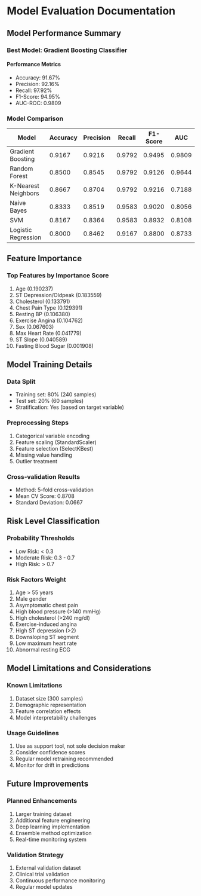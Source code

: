 # Model Evaluation Documentation

## Model Performance Summary

### Best Model: Gradient Boosting Classifier

#### Performance Metrics

- Accuracy: 91.67%
- Precision: 92.16%
- Recall: 97.92%
- F1-Score: 94.95%
- AUC-ROC: 0.9809

### Model Comparison

| Model               | Accuracy | Precision | Recall | F1-Score | AUC    |
| ------------------- | -------- | --------- | ------ | -------- | ------ |
| Gradient Boosting   | 0.9167   | 0.9216    | 0.9792 | 0.9495   | 0.9809 |
| Random Forest       | 0.8500   | 0.8545    | 0.9792 | 0.9126   | 0.9644 |
| K-Nearest Neighbors | 0.8667   | 0.8704    | 0.9792 | 0.9216   | 0.7188 |
| Naive Bayes         | 0.8333   | 0.8519    | 0.9583 | 0.9020   | 0.8056 |
| SVM                 | 0.8167   | 0.8364    | 0.9583 | 0.8932   | 0.8108 |
| Logistic Regression | 0.8000   | 0.8462    | 0.9167 | 0.8800   | 0.8733 |

## Feature Importance

### Top Features by Importance Score

1. Age (0.190237)
2. ST Depression/Oldpeak (0.183559)
3. Cholesterol (0.133791)
4. Chest Pain Type (0.129391)
5. Resting BP (0.106380)
6. Exercise Angina (0.104762)
7. Sex (0.067603)
8. Max Heart Rate (0.041779)
9. ST Slope (0.040589)
10. Fasting Blood Sugar (0.001908)

## Model Training Details

### Data Split

- Training set: 80% (240 samples)
- Test set: 20% (60 samples)
- Stratification: Yes (based on target variable)

### Preprocessing Steps

1. Categorical variable encoding
2. Feature scaling (StandardScaler)
3. Feature selection (SelectKBest)
4. Missing value handling
5. Outlier treatment

### Cross-validation Results

- Method: 5-fold cross-validation
- Mean CV Score: 0.8708
- Standard Deviation: 0.0667

## Risk Level Classification

### Probability Thresholds

- Low Risk: < 0.3
- Moderate Risk: 0.3 - 0.7
- High Risk: > 0.7

### Risk Factors Weight

1. Age > 55 years
2. Male gender
3. Asymptomatic chest pain
4. High blood pressure (>140 mmHg)
5. High cholesterol (>240 mg/dl)
6. Exercise-induced angina
7. High ST depression (>2)
8. Downsloping ST segment
9. Low maximum heart rate
10. Abnormal resting ECG

## Model Limitations and Considerations

### Known Limitations

1. Dataset size (300 samples)
2. Demographic representation
3. Feature correlation effects
4. Model interpretability challenges

### Usage Guidelines

1. Use as support tool, not sole decision maker
2. Consider confidence scores
3. Regular model retraining recommended
4. Monitor for drift in predictions

## Future Improvements

### Planned Enhancements

1. Larger training dataset
2. Additional feature engineering
3. Deep learning implementation
4. Ensemble method optimization
5. Real-time monitoring system

### Validation Strategy

1. External validation dataset
2. Clinical trial validation
3. Continuous performance monitoring
4. Regular model updates
